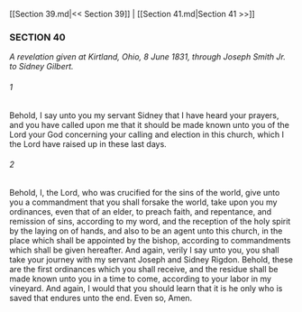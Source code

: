 [[Section 39.md|<< Section 39]]  |  [[Section 41.md|Section 41 >>]]

### SECTION 40

*A revelation given at Kirtland, Ohio, 8 June 1831, through Joseph Smith Jr. to Sidney Gilbert.*

###### 1
Behold, I say unto you my servant Sidney that I have heard your prayers, and you have called upon me that it should be made known unto you of the Lord your God concerning your calling and election in this church, which I the Lord have raised up in these last days.

###### 2
Behold, I, the Lord, who was crucified for the sins of the world, give unto you a commandment that you shall forsake the world, take upon you my ordinances, even that of an elder, to preach faith, and repentance, and remission of sins, according to my word, and the reception of the holy spirit by the laying on of hands, and also to be an agent unto this church, in the place which shall be appointed by the bishop, according to commandments which shall be given hereafter. And again, verily I say unto you, you shall take your journey with my servant Joseph and Sidney Rigdon. Behold, these are the first ordinances which you shall receive, and the residue shall be made known unto you in a time to come, according to your labor in my vineyard. And again, I would that you should learn that it is he only who is saved that endures unto the end. Even so, Amen.